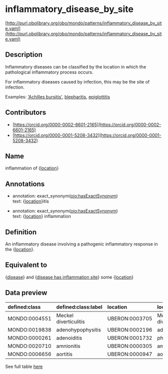 # inflammatory_disease_by_site 

[http://purl.obolibrary.org/obo/mondo/patterns/inflammatory_disease_by_site.yaml](http://purl.obolibrary.org/obo/mondo/patterns/inflammatory_disease_by_site.yaml)
## Description 



Inflammatory diseases can be classified by the location in which the pathological inflammatory process occurs.

For inflammatory diseases caused by infection, this may be the site of infection.

Examples: ['Achilles bursitis'](http://purl.obolibrary.org/obo/MONDO_0001594), [blepharitis](http://purl.obolibrary.org/obo/MONDO_0004785), [epiglottitis](http://purl.obolibrary.org/obo/MONDO_0005753)
## Contributors 
* [https://orcid.org/0000-0002-6601-2165](https://orcid.org/0000-0002-6601-2165) 
* [https://orcid.org/0000-0001-5208-3432](https://orcid.org/0000-0001-5208-3432) 
## Name 

inflammation of {[location](http://purl.obolibrary.org/obo/UBERON_0000061)}

## Annotations 

* annotation: exact_synonym\([oio:hasExactSynonym](http://purl.obolibrary.org/obo/oio_hasExactSynonym)\)  
text: {[location](http://purl.obolibrary.org/obo/UBERON_0000061)}itis

* annotation: exact_synonym\([oio:hasExactSynonym](http://purl.obolibrary.org/obo/oio_hasExactSynonym)\)  
text: {[location](http://purl.obolibrary.org/obo/UBERON_0000061)} inflammation

## Definition 

An inflammatory disease involving a pathogenic inflammatory response in the {[location](http://purl.obolibrary.org/obo/UBERON_0000061)}.

## Equivalent to 

{[disease](http://purl.obolibrary.org/obo/MONDO_0000001)} and {[disease has inflammation site](http://purl.obolibrary.org/obo/RO_0004027)} some {[location](http://purl.obolibrary.org/obo/UBERON_0000061)}

## Data preview 
| defined:class                                | defined:class:label   | location                                      | location:label        |
|:---------------------------------------------|:----------------------|:----------------------------------------------|:----------------------|
| MONDO:0004551 | Meckel diverticulitis | UBERON:0003705 | Meckel's diverticulum |
| MONDO:0019838 | adenohypophysitis     | UBERON:0002196 | adenohypophysis       |
| MONDO:0000261 | adenoiditis           | UBERON:0001732 | pharyngeal tonsil     |
| MONDO:0020710 | amnionitis            | UBERON:0000305 | amnion                |
| MONDO:0006656 | aortitis              | UBERON:0000947 | aorta                 |

See full table [here](https://github.com/monarch-initiative/mondo/blob/master/src/patterns/data/matches/inflammatory_disease_by_site.tsv) 
